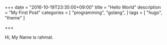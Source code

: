 +++ date = "2016-10-19T23:35:00+09:00" title = "Hello World" description = "My First Post" categories = [ "programming", "golang", ] tags = [ "hugo", "theme" ]

+++

Hi, My Name is rahmat.

